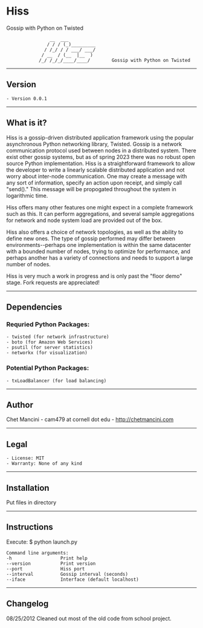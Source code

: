 # Hiss
Gossip with Python on Twisted

                    __  ___     
                   / / / (_)_________      
                  / /_/ / / ___/ ___/   
                 / __  / (__  |__  )     
                /_/ /_/_/____/____/        Gossip with Python on Twisted

------------------------------------------------------------------------------
## Version
    - Version 0.0.1

------------------------------------------------------------------------------
## What is it?
Hiss is a gossip-driven distributed application framework using the popular asynchronous Python networking library, Twisted. Gossip is a network communication protocol used between nodes in a distributed system. There exist other gossip systems, but as of spring 2023 there was no robust open source Python implementation. Hiss is a straightforward framework to allow the developer to write a linearly scalable distributed application and not worry about inter-node communication. One may create a message with any sort of information, specify an action upon receipt, and simply call "send()." This message will be propogated throughout the system in logarithmic time.

Hiss offers many other features one might expect in a complete framework such as this. It can perform aggregations, and several sample aggregations for network and node system load are provided out of the box.

Hiss also offers a choice of network topologies, as well as the ability to define new ones. The type of gossip performed may differ between environments--perhaps one implementation is within the same datacenter with a bounded number of nodes, trying to optimize for performance, and perhaps another has a variety of connections and needs to support a large number of nodes.

Hiss is very much a work in progress and is only past the "floor demo" stage. Fork requests are appreciated!

------------------------------------------------------------------------------
## Dependencies
### Requried Python Packages:
    - twisted (for network infrastructure)
    - boto (for Amazon Web Services)
    - psutil (for server statistics)
    - networkx (for visualization)

### Potential Python Packages:
    - txLoadBalancer (for load balancing)

------------------------------------------------------------------------------
## Author
Chet Mancini
    - cam479 at cornell dot edu
    - http://chetmancini.com

------------------------------------------------------------------------------
## Legal
    - License: MIT
    - Warranty: None of any kind

------------------------------------------------------------------------------
## Installation
Put files in directory

------------------------------------------------------------------------------
## Instructions
Execute:
    $ python launch.py

    Command line arguments:
    -h                  Print help
    --version           Print version
    --port              Hiss port
    --interval          Gossip interval (seconds)
    --iface             Interface (default localhost)

------------------------------------------------------------------------------
## Changelog
08/25/2012 Cleaned out most of the old code from school project.
